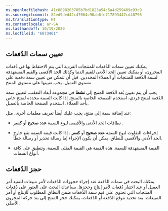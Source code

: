 ```yaml
---
ms.openlocfilehash: 41c8898203785b7bd1823a54c5a4d259409e93c9
ms.sourcegitcommit: 82ed9ded42c47064c90ab6fe717893447cd48796
ms.translationtype: HT
ms.contentlocale: ar-SA
ms.lasthandoff: 10/19/2020
ms.locfileid: "6073461"
---
```

## <a name="assign-batch-attributes"></a>تعيين سمات الدُفعات

يمكنك تعيين سمات الدُفعات للمنتجات الفردية التي يتم الاحتفاظ بها في دُفعات المخزون، أو يمكنك تعيين الحد الأدنى للقيم الدنيا وكذلك الحد الأقصى والقيم المستهدفة لسمة الدُفعة للمنتجات أو العملاء المحددين. قبل أن تتمكن من تعيين سمة دفعية على مستوى العميل، يجب تعيينها على مستوى المنتج.

يجب أن يتم تعيين بُعد الدُفعة المنتج إلى **نشط** في مجموعة أبعاد التعقب. لتعيين سمة الدُفعة لمنتج فردي، استخدم الصفحة الخاصة بالمنتج. إذا كانت السمة محددة لمنتج خاص بأحد العملاء، استخدم الصفحة الخاصة بالعميل.

عند إضافة سمة إلى منتج، يجب عليك أيضاً تعريف معلمات أخرى، مثل:

-   نطاقات الحد الأدنى والأقصى لنوع السمة **عدد صحيح** أو **كسر** .

-   إجراءات التفاوت لنوع السمة **عدد صحيح** أو **كسر** . إذا كانت قيمة السمة تقع خارج الحد الأدنى والأقصى للنطاق، يمكن أن يكون الإجراء إما رسالة تحذير أو رسالة خطأ.

-   القيمة المستهدفة للسمة. هذه القيمة هي القيمة المثلى للسمة، وتنطبق على كافة أنواع السمات.

## <a name="reserve-batches"></a>حجز الدُفعات

يمكنك البحث في سمات الدُفعة عند إجراء حجوزات الدُفعات لأمر مبيعات لتنفيذ أمر العميل أو عند اختيار دُفعات لأمر إنتاج وحجزها. يساعدك البحث على العثور على دُفعات المنتجات التي تحتوي على قيم سمة الدُفعات ضمن النطاق المطلوب للإنتاج أو أمر المبيعات. بعد تحديد موقع الدُفعة أو الدُفعات، يمكنك حجز المنتج إلى بند حركة المخزون الأصلي.
